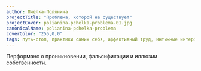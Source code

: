 ```yaml
---
author: Пчелка-Полянина
projectTitle: "Проблема, которой не существует"
projectCover: polianina-pchelka-problema-01.jpg
canonicalName: polianina-pchelka-problema
coverColor: "255,0,0"
tags: путь-стоп, практики самих себя, аффективный труд, интимные интерфейсы
---
```


Перформанс о проникновении, фальсификации и иллюзии собственности.